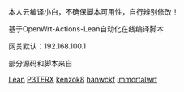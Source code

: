 
本人云编译小白，不确保脚本可用性，自行辨别修改！

基于OpenWrt-Actions-Lean自动化在线编译脚本  

网关默认：192.168.100.1

部分源码和脚本来自

[Lean](https://github.com/coolsnowwolf/lede)
[P3TERX](https://github.com/P3TERX/Actions-OpenWrt)
[kenzok8](https://github.com/kenzok8/openwrt-packages)
[hanwckf](https://github.com/hanwckf/immortalwrt-mt798x)
[immortalwrt](https://github.com/immortalwrt/immortalwrt)

